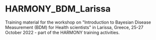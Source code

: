 # HARMONY_BDM_Larissa
Training material for the workshop on "Introduction to Bayesian Disease Measurement (BDM) for Health scientists" in Larissa, Greece, 25-27 October 2022 - part of the HARMONY training activities.
